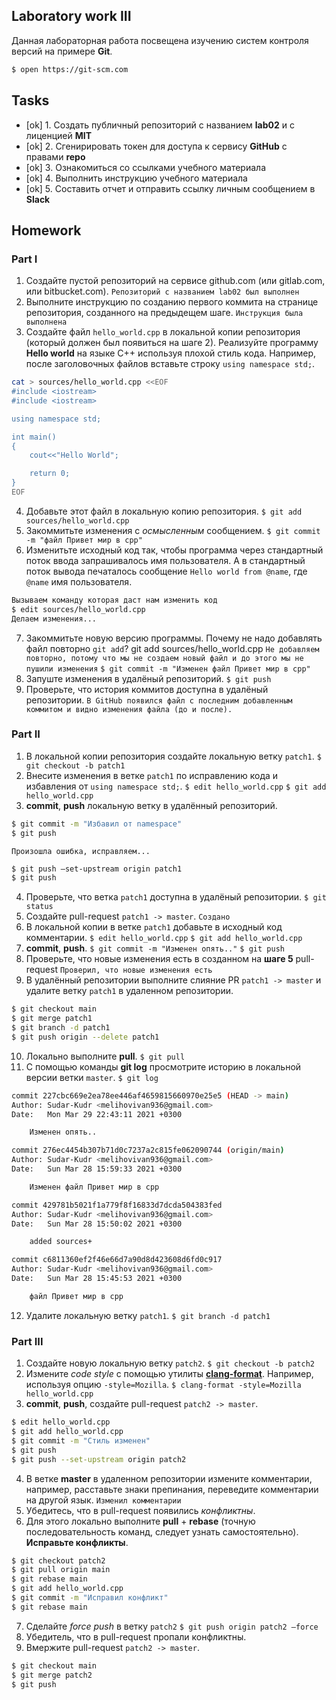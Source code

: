 ## Laboratory work III

Данная лабораторная работа посвещена изучению систем контроля версий на примере **Git**.

```bash
$ open https://git-scm.com
```

## Tasks

- [ok] 1. Создать публичный репозиторий с названием **lab02** и с лиценцией **MIT**
- [ok] 2. Сгенирировать токен для доступа к сервису **GitHub** с правами **repo**
- [ok] 3. Ознакомиться со ссылками учебного материала
- [ok] 4. Выполнить инструкцию учебного материала
- [ok] 5. Составить отчет и отправить ссылку личным сообщением в **Slack**

## Homework

### Part I

1. Создайте пустой репозиторий на сервисе github.com (или gitlab.com, или bitbucket.com).
`Репозиторий с названием lab02 был выполнен`
2. Выполните инструкцию по созданию первого коммита на странице репозитория, созданного на предыдещем шаге.
`Инструкция была выполнена`
3. Создайте файл `hello_world.cpp` в локальной копии репозитория (который должен был появиться на шаге 2). Реализуйте программу **Hello world** на языке C++ используя плохой стиль кода. Например, после заголовочных файлов вставьте строку `using namespace std;`.

```sh
cat > sources/hello_world.cpp <<EOF
#include <iostream>
#include <iostream>

using namespace std;

int main()
{
    cout<<"Hello World";

    return 0;
}
EOF
```
4. Добавьте этот файл в локальную копию репозитория.
`$ git add sources/hello_world.cpp`
5. Закоммитьте изменения с *осмысленным* сообщением.
`$ git commit -m "файл Привет мир в cpp"`
6. Изменитьте исходный код так, чтобы программа через стандартный поток ввода запрашивалось имя пользователя. А в стандартный поток вывода печаталось сообщение `Hello world from @name`, где `@name` имя пользователя.
```sh
Вызываем команду которая даст нам изменить код
$ edit sources/hello_world.cpp
Делаем изменения...
```
7. Закоммитьте новую версию программы. Почему не надо добавлять файл повторно `git add`?
git add sources/hello_world.cpp
`Не добавляем повторно, потому что мы не создаем новый файл и до этого мы не пушили изменения`
`$ git commit -m "Изменен файл Привет мир в cpp"`
8. Запуште изменения в удалёный репозиторий.
`$ git push`
9. Проверьте, что история коммитов доступна в удалёный репозитории.
`В GitHub появился файл с последним добавленным коммитом и видно изменения файла (до и после).`

### Part II

1. В локальной копии репозитория создайте локальную ветку `patch1`.
`$ git checkout -b patch1`
2. Внесите изменения в ветке `patch1` по исправлению кода и избавления от `using namespace std;`.
`$ edit hello_world.cpp`
`$ git add hello_world.cpp`
3. **commit**, **push** локальную ветку в удалённый репозиторий.
```sh
$ git commit -m "Избавил от namespace"
$ git push
```
`Произошла ошибка, исправляем...`
```sh
$ git push —set-upstream origin patch1
$ git push
```
4. Проверьте, что ветка `patch1` доступна в удалёный репозитории.
`$ git status`
5. Создайте pull-request `patch1 -> master`.
`Создано`
6. В локальной копии в ветке `patch1` добавьте в исходный код комментарии.
`$ edit hello_world.cpp`
`$ git add hello_world.cpp`
7. **commit**, **push**.
`$ git commit -m "Изменен опять.."`
`$ git push`
8. Проверьте, что новые изменения есть в созданном на **шаге 5** pull-request
`Проверил, что новые изменения есть`
9. В удалённый репозитории выполните  слияние PR `patch1 -> master` и удалите ветку `patch1` в удаленном репозитории.
```sh
$ git checkout main
$ git merge patch1
$ git branch -d patch1
$ git push origin --delete patch1
```
10. Локально выполните **pull**.
`$ git pull`
11. С помощью команды **git log** просмотрите историю в локальной версии ветки `master`.
`$ git log`
```sh
commit 227cbc669e2ea78ee446af4659815660970e25e5 (HEAD -> main)
Author: Sudar-Kudr <melihovivan936@gmail.com>
Date:   Mon Mar 29 22:43:11 2021 +0300

    Изменен опять..

commit 276ec4454b307b71d0c7237a2c815fe062090744 (origin/main)
Author: Sudar-Kudr <melihovivan936@gmail.com>
Date:   Sun Mar 28 15:59:33 2021 +0300

    Изменен файл Привет мир в cpp

commit 429781b5021f1a779f8f16833d7dcda504383fed
Author: Sudar-Kudr <melihovivan936@gmail.com>
Date:   Sun Mar 28 15:50:02 2021 +0300

    added sources+

commit c6811360ef2f46e66d7a90d8d423608d6fd0c917
Author: Sudar-Kudr <melihovivan936@gmail.com>
Date:   Sun Mar 28 15:45:53 2021 +0300

    файл Привет мир в cpp
```
12. Удалите локальную ветку `patch1`.
`$ git branch -d patch1`
### Part III

1. Создайте новую локальную ветку `patch2`.
`$ git checkout -b patch2`
2. Измените *code style* с помощью утилиты [**clang-format**](http://clang.llvm.org/docs/ClangFormat.html). Например, используя опцию `-style=Mozilla`.
`$ clang-format -style=Mozilla hello_world.cpp`
3. **commit**, **push**, создайте pull-request `patch2 -> master`.
```sh
$ edit hello_world.cpp
$ git add hello_world.cpp
$ git commit -m "Стиль изменен"
$ git push
$ git push --set-upstream origin patch2
```
4. В ветке **master** в удаленном репозитории измените комментарии, например, расставьте знаки препинания, переведите комментарии на другой язык.
`Изменил комментарии`
5. Убедитесь, что в pull-request появились *конфликтны*.
6. Для этого локально выполните **pull** + **rebase** (точную последовательность команд, следует узнать самостоятельно). **Исправьте конфликты**.
```sh
$ git checkout patch2
$ git pull origin main
$ git rebase main
$ git add hello_world.cpp
$ git commit -m "Исправил конфликт"
$ git rebase main
```
7. Сделайте *force push* в ветку `patch2`
`$ git push origin patch2 —force`
8. Убедитель, что в pull-request пропали конфликтны. 
9. Вмержите pull-request `patch2 -> master`.
```sh
$ git checkout main
$ git merge patch2
$ git push
```

